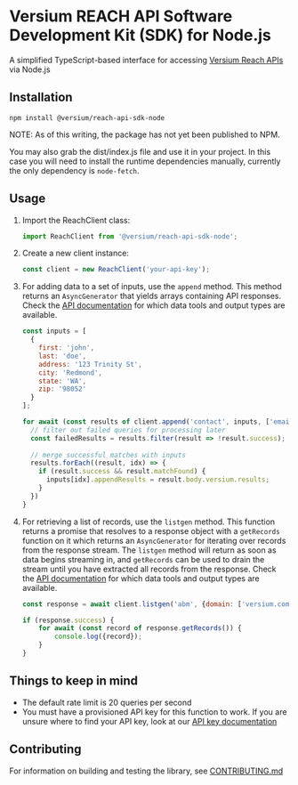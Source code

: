 # Versium REACH API Software Development Kit (SDK) for Node.js

A simplified TypeScript-based interface for accessing [Versium Reach APIs](https://api-documentation.versium.com/docs/start-building-with-versium) via Node.js

## Installation
```shell
npm install @versium/reach-api-sdk-node
```
NOTE: As of this writing, the package has not yet been published to NPM.

You may also grab the dist/index.js file and use it in your project. In this case you will need to install the runtime dependencies manually, currently the only dependency is `node-fetch`.

## Usage
1. Import the ReachClient class:
    ```js
    import ReachClient from '@versium/reach-api-sdk-node';
    ```
2. Create a new client instance:
    ```js
    const client = new ReachClient('your-api-key');
    ```
3. For adding data to a set of inputs, use the `append` method. This method returns an `AsyncGenerator` that yields arrays containing API responses. Check the [API documentation](https://api-documentation.versium.com/docs/the-versium-api-landscape) for which data tools and output types are available.
    ```js
    const inputs = [
      {
        first: 'john',
        last: 'doe',
        address: '123 Trinity St',
        city: 'Redmond',
        state: 'WA',
        zip: '98052'
      }  
    ];
    
    for await (const results of client.append('contact', inputs, ['email', 'phone'])) {
      // filter out failed queries for processing later
      const failedResults = results.filter(result => !result.success);
      
      // merge successful matches with inputs
      results.forEach((result, idx) => {
        if (result.success && result.matchFound) {
          inputs[idx].appendResults = result.body.versium.results;
        }
      })
    }
    ```
4. For retrieving a list of records, use the `listgen` method. This function returns a promise that resolves to a response object with a `getRecords` function on it which returns an `AsyncGenerator` for iterating over records from the response stream. The `listgen` method will return as soon as data begins streaming in, and `getRecords` can be used to drain the stream until you have extracted all records from the response. Check the [API documentation](https://api-documentation.versium.com/docs/the-versium-api-landscape) for which data tools and output types are available.
   ```js
   const response = await client.listgen('abm', {domain: ['versium.com']}, ['abm_email', 'abm_online_audience']);
   
   if (response.success) {
       for await (const record of response.getRecords()) {
           console.log({record});
       }
   }
   ```

## Things to keep in mind
- The default rate limit is 20 queries per second
- You must have a provisioned API key for this function to work. If you are unsure where to find your API key, look at our [API key documentation](https://api-documentation.versium.com/docs/find-your-api-key)

## Contributing
For information on building and testing the library, see [CONTRIBUTING.md](CONTRIBUTING.md)

